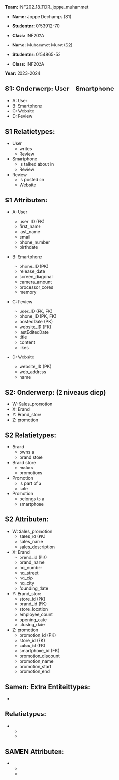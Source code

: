 **Team:** INF202_18_TDR_joppe_muhammet

 - **Name:** Joppe Dechamps (S1)
 - **Studentnr:** 0153912-70
 - **Class:** INF202A


 - **Name:** Muhammet Murat (S2)
 - **Studentnr:** 0154865-53
 - **Class:** INF202A

**Year:** 2023-2024


S1: Onderwerp: User - Smartphone
------------------------------------
- A: User
- B: Smartphone
- C: Website
- D: Review



S1 Relatietypes:
-------------
- User
    - writes
    - Review
-  Smartphone
    - is talked about in
    - Review
-  Review
    - is posted on
    - Website

S1 Attributen:
-----------
- A: User
    - user_ID (PK)
    - first_name
    - last_name
    - email
    - phone_number
    - birthdate
  
- B: Smartphone
    - phone_ID (PK)
    - release_date
    - screen_diagonal
    - camera_amount
    - processor_cores
    - memory
  
- C: Review
    - user_ID (PK, FK)
    - phone_ID (PK, FK)
    - postedDate (PK)
    - website_ID (FK)
    - lastEditedDate
    - title
    - content
    - likes
  
- D: Website
    - website_ID (PK)
    - web_address
    - name


S2: Onderwerp: (2 niveaus diep)
-----------------------------
- W: Sales_promotion
- X: Brand
- Y: Brand_store
- Z: promotion

S2 Relatietypes:
-------------
- Brand
  - owns a
  - brand store
- Brand store
  - makes
  - promotions
- Promotion
  - is part of a  
  - sale
- Promotion
  - belongs to a 
  - smartphone

S2 Attributen:
--------------
- W: Sales_promotion
    - sales_id (PK)
    - sales_name
    - sales_description
- X: Brand
    - brand_id (PK)
    - brand_name
    - hq_number
    - hq_street
    - hq_zip
    - hq_city
    - founding_date
- Y: Brand_store
    - store_id (PK)
    - brand_id (FK)
    - store_location
    - employee_count
    - opening_date
    - closing_date
- Z: promotion
    - promotion_id (PK)
    - store_id (FK)
    - sales_id (FK)
    - smartphone_id (FK)
    - promotion_discount
    - promotion_name
    - promotion_start
    - promotion_end

Samen: Extra Entiteittypes:
--------------
- ~~~~

Relatietypes:
-------------
- 
  - 
  - 

SAMEN Attributen:
--------------

- 
  - 
  - 
